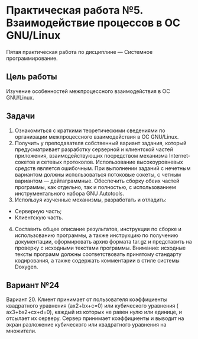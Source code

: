 # Практическая работа №5. Взаимодействие процессов в ОС GNU/Linux

Пятая практическая работа по дисциплине — Системное программирование.

## Цель работы

Изучение особенностей межпроцессного взаимодействия в ОС GNU/Linux.

## Задачи

1. Ознакомиться с краткими теоретическими сведениями по организации межпроцессного взаимодействия в ОС GNU/Linux.
2. Получить у преподавателя собственный вариант задания, который предусматривает разработку серверной и клиентской
   частей приложения, взаимодействующих посредством механизма Internet-сокетов и сетевых протоколов. Использование
   высокоуровневых средств является ошибочным. При выполнении заданий с нечетным вариантом должны использоваться
   потоковые сокеты, с четным вариантом — дейтаграммные. Обеспечить сборку обеих частей программы, как отдельно, так и
   полностью, с использованием инструментального набора GNU Autotools.
3. Используя изученные механизмы, разработать и отладить:

- Серверную часть;
- Клиентскую часть.

4. Составить общее описание результатов, инструкции по сборке и использованию программы, а также инструкцию по получению
   документации, сформировать архив формата tar.gz и представить на проверку с исходными текстами программы. Внимание:
   исходные тексты программ должны соответствовать принятому стандарту кодирования, а также содержать комментарии в
   стиле системы Doxygen.

## Вариант №24

Вариант 20. Клиент принимает от пользователя коэффициенты квадратного уравнения (ax2+bx+c=0) или кубического уравнения (
ax3+bx2+cx+d=0), каждый из которых не равен нулю или единице, и отсылает их серверу. Сервер принимает коэффициенты и
выводит на экран разложение кубического или квадратного уравнения на множители.